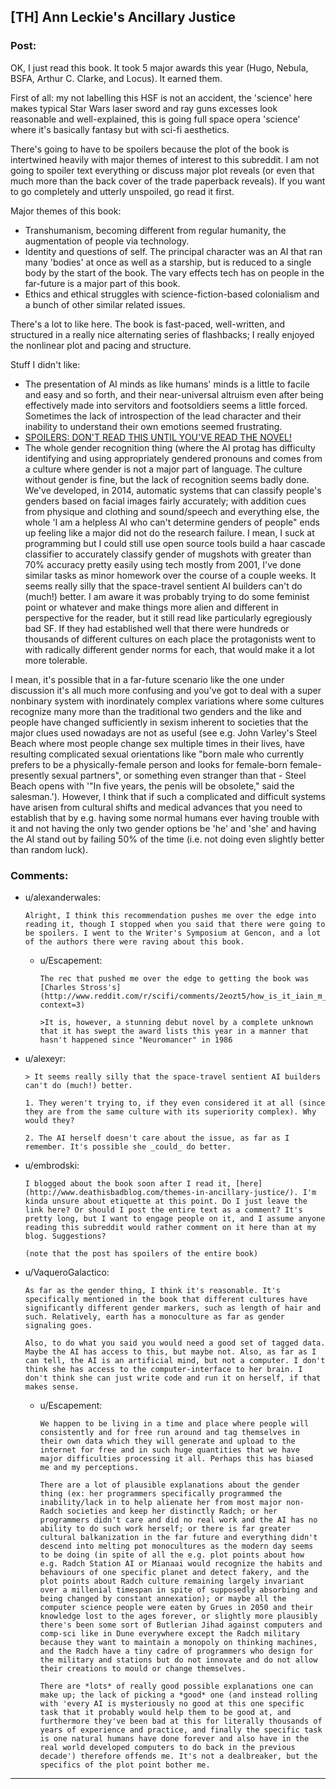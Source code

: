 ## [TH] Ann Leckie's Ancillary Justice

### Post:

OK, I just read this book. It took 5 major awards this year (Hugo, Nebula, BSFA, Arthur C. Clarke, and Locus). It earned them.

First of all: my not labelling this HSF is not an accident, the 'science' here makes typical Star Wars laser sword and ray guns excesses look reasonable and well-explained, this is going full space opera 'science' where it's basically fantasy but with sci-fi aesthetics.

There's going to have to be spoilers because the plot of the book is intertwined heavily with major themes of interest to this subreddit. I am not going to spoiler text everything or discuss major plot reveals (or even that much more than the back cover of the trade paperback reveals). If you want to go completely and utterly unspoiled, go read it first. 

Major themes of this book: 

- Transhumanism, becoming different from regular humanity, the augmentation of people via technology.
- Identity and questions of self. The principal character was an AI that ran many 'bodies' at once as well as a starship, but is reduced to a single body by the start of the book. The vary effects tech has on people in the far-future is a major part of this book.
- Ethics and ethical struggles with science-fiction-based colonialism and a bunch of other similar related issues. 

There's a lot to like here. The book is fast-paced, well-written, and structured in a really nice alternating series of flashbacks; I really enjoyed the nonlinear plot and pacing and structure.  

Stuff I didn't like:

- The presentation of AI minds as like humans' minds is a little to facile and easy and so forth, and their near-universal altruism even after being effectively made into servitors and footsoldiers seems a little forced. Sometimes the lack of introspection of the lead character and their inability to understand their own emotions seemed frustrating.
- [SPOILERS: DON'T READ THIS UNTIL YOU'VE READ THE NOVEL!](#s " the ending was a little too pat and the final bit too neatly written to set up a sequel, it felt like an artificial way to get to a sequel rather than a natural resolution to the plot elements in play at that juncture of the novel. I could have bought a lot of ways for the protagonist to get away with a ship and her friend, which would not have included what actually happened. In the scenario as presented I would have been more satisfied with a resolution where the protagonist did in fact die and we got an epilogue from their surviving friend.")
- The whole gender recognition thing (where the AI protag has difficulty identifying and using appropriately gendered pronouns and comes from a culture where gender is not a major part of language. The culture without gender is fine, but the lack of recognition seems badly done. We've developed, in 2014, automatic systems that can classify people's genders based on facial images fairly accurately; with addition cues from physique and clothing and sound/speech and everything else, the whole 'I am a helpless AI who can't determine genders of people" ends up feeling like a major did not do the research failure. I mean, I suck at programming but I could still use open source tools build a haar cascade classifier to accurately classify gender of mugshots with greater than 70% accuracy pretty easily using tech mostly from 2001, I've done similar tasks as minor homework over the course of a couple weeks. It seems really silly that the space-travel sentient AI builders can't do (much!) better. I am aware it was probably trying to do some feminist point or whatever and make things more alien and different in perspective for the reader, but it still read like particularly egregiously bad SF. If they had established well that there were hundreds or thousands of different cultures on each place the protagonists went to with radically different gender norms for each, that would make it a lot more tolerable.

I mean, it's possible that in a far-future scenario like the one under discussion it's all much more confusing and you've got to deal with a super nonbinary system with inordinately complex variations where some cultures recognize many more than the traditional two genders and the like and people have changed sufficiently in sexism inherent to societies that the major clues used nowadays are not as useful (see e.g. John Varley's Steel Beach where most people change sex multiple times in their lives, have resulting complicated sexual orientations like "born male who currently prefers to be a physically-female person and looks for female-born female-presently sexual partners", or something even stranger than that - Steel Beach opens with '"In five years, the penis will be obsolete," said the salesman.'). However, I think that if such a complicated and difficult systems have arisen from cultural shifts and medical advances that you need to establish that by e.g. having some normal humans ever having trouble with it and not having the only two gender options be 'he' and 'she' and having the AI stand out by failing 50% of the time (i.e. not doing even slightly better than random luck). 

### Comments:

- u/alexanderwales:
  ```
  Alright, I think this recommendation pushes me over the edge into reading it, though I stopped when you said that there were going to be spoilers. I went to the Writer's Symposium at Gencon, and a lot of the authors there were raving about this book.
  ```

  - u/Escapement:
    ```
    The rec that pushed me over the edge to getting the book was [Charles Stross's](http://www.reddit.com/r/scifi/comments/2eozt5/how_is_it_iain_m_banks_never_won_a_hugo/ck1rq30?context=3)

    >It is, however, a stunning debut novel by a complete unknown that it has swept the award lists this year in a manner that hasn't happened since "Neuromancer" in 1986
    ```

- u/alexeyr:
  ```
  > It seems really silly that the space-travel sentient AI builders can't do (much!) better.

  1. They weren't trying to, if they even considered it at all (since they are from the same culture with its superiority complex). Why would they?

  2. The AI herself doesn't care about the issue, as far as I remember. It's possible she _could_ do better.
  ```

- u/embrodski:
  ```
  I blogged about the book soon after I read it, [here](http://www.deathisbadblog.com/themes-in-ancillary-justice/). I'm kinda unsure about etiquette at this point. Do I just leave the link here? Or should I post the entire text as a comment? It's pretty long, but I want to engage people on it, and I assume anyone reading this subreddit would rather comment on it here than at my blog. Suggestions?

  (note that the post has spoilers of the entire book)
  ```

- u/VaqueroGalactico:
  ```
  As far as the gender thing, I think it's reasonable. It's specifically mentioned in the book that different cultures have significantly different gender markers, such as length of hair and such. Relatively, earth has a monoculture as far as gender signaling goes. 

  Also, to do what you said you would need a good set of tagged data. Maybe the AI has access to this, but maybe not. Also, as far as I can tell, the AI is an artificial mind, but not a computer. I don't think she has access to the computer-interface to her brain. I don't think she can just write code and run it on herself, if that makes sense.
  ```

  - u/Escapement:
    ```
    We happen to be living in a time and place where people will consistently and for free run around and tag themselves in their own data which they will generate and upload to the internet for free and in such huge quantities that we have major difficulties processing it all. Perhaps this has biased me and my perceptions. 

    There are a lot of plausible explanations about the gender thing (ex: her programmers specifically programmed the inability/lack in to help alienate her from most major non-Radch societies and keep her distinctly Radch; or her programmers didn't care and did no real work and the AI has no ability to do such work herself; or there is far greater cultural balkanization in the far future and everything didn't descend into melting pot monocultures as the modern day seems to be doing (in spite of all the e.g. plot points about how e.g. Radch Station AI or Mianaai would recognize the habits and behaviours of one specific planet and detect fakery, and the plot points about Radch culture remaining largely invariant over a millenial timespan in spite of supposedly absorbing and being changed by constant annexation); or maybe all the computer science people were eaten by Grues in 2050 and their knowledge lost to the ages forever, or slightly more plausibly there's been some sort of Butlerian Jihad against computers and comp-sci like in Dune everywhere except the Radch military because they want to maintain a monopoly on thinking machines, and the Radch have a tiny cadre of programmers who design for the military and stations but do not innovate and do not allow their creations to mould or change themselves.

    There are *lots* of really good possible explanations one can make up; the lack of picking a *good* one (and instead rolling with 'every AI is mysteriously no good at this one specific task that it probably would help them to be good at, and furthermore they've been bad at this for literally thousands of years of experience and practice, and finally the specific task is one natural humans have done forever and also have in the real world developed computers to do back in the previous decade') therefore offends me. It's not a dealbreaker, but the specifics of the plot point bother me.
    ```

---

